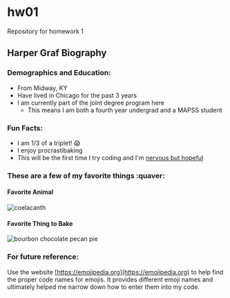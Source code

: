 # hw01
Repository for homework 1
## Harper Graf Biography
### Demographics and Education:
* From Midway, KY
* Have lived in Chicago for the past 3 years
* I am currently part of the joint degree program here
  - This means I am both a fourth year undergrad and a MAPSS student
### Fun Facts:
  * I am 1/3 of a triplet! :scream:
  * I enjoy procrastibaking 
  * This will be the first time I try coding and I'm [nervous but hopeful](https://giphy.com/gifs/doctor-who-funny-matt-smith-WjAkQjz7h9ESA)
  ### These are a few of my favorite things :quaver:
  #### Favorite Animal

![coelacanth](http://vertebrates.si.edu/fishes/coelacanth/SAIAB_Coelocanth_sml_680px.jpg)
    
  #### Favorite Thing to Bake

![bourbon chocolate pecan pie](http://s3.amazonaws.com/finecooking.s3.tauntonclud.com/app/uploads/2017/04/18130512/051113053-02-bourbon-chocolate-pecan-pie-recipe-main.jpg)

### For future reference:
Use the website [https://emojipedia.org](https://emojipedia.org) to help find the proper code names for emojis. It provides different emoji names and ultimately helped me narrow down how to enter them into my code.
    
  


